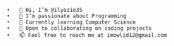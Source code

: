 	•	👋 Hi, I’m @ilyazio35
	•	👀 I’m passionate about Programming
	•	🌱 Currently learning Computer Science
	•	💞️ Open to collaborating on coding projects
	•	📫 Feel free to reach me at imowlid12@gmail.com
<!---
ilyazio35/ilyazio35 is a ✨ special ✨ repository because its `README.md` (this file) appears on your GitHub profile.
You can click the Preview link to take a look at your changes.
--->
